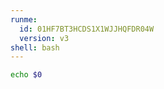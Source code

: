 ```yaml
---
runme:
  id: 01HF7BT3HCDS1X1WJJHQFDR04W
  version: v3
shell: bash
---
```


```sh {"id":"01HF7BT3HCDS1X1WJJHMJ3M58G"}
echo $0
```
